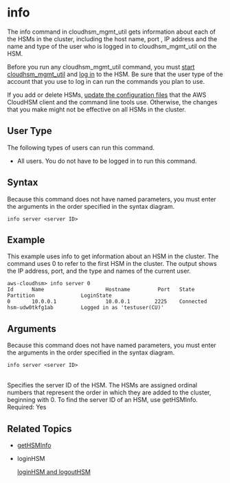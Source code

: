 # info<a name="cloudhsm_mgmt_util-info"></a>

The info command in cloudhsm\_mgmt\_util gets information about each of the HSMs in the cluster, including the host name, port , IP address and the name and type of the user who is logged in to cloudhsm\_mgmt\_util on the HSM\.

Before you run any cloudhsm\_mgmt\_util command, you must [start cloudhsm\_mgmt\_util](cloudhsm_mgmt_util-getting-started.md#cloudhsm_mgmt_util-start) and [log in](cloudhsm_mgmt_util-getting-started.md#cloudhsm_mgmt_util-log-in) to the HSM\. Be sure that the user type of the account that you use to log in can run the commands you plan to use\.

If you add or delete HSMs, [update the configuration files](cloudhsm_mgmt_util-getting-started.md#cloudhsm_mgmt_util-setup) that the AWS CloudHSM client and the command line tools use\. Otherwise, the changes that you make might not be effective on all HSMs in the cluster\.

## User Type<a name="info-userType"></a>

The following types of users can run this command\.
+ All users\. You do not have to be logged in to run this command\.

## Syntax<a name="info-syntax"></a>

Because this command does not have named parameters, you must enter the arguments in the order specified in the syntax diagram\.

```
info server <server ID>
```

## Example<a name="info-examples"></a>

This example uses info to get information about an HSM in the cluster\. The command uses 0 to refer to the first HSM in the cluster\. The output shows the IP address, port, and the type and names of the current user\.

```
aws-cloudhsm> info server 0
Id      Name                    Hostname         Port   State           Partition               LoginState
0       10.0.0.1                10.0.0.1        2225    Connected       hsm-udw0tkfg1ab         Logged in as 'testuser(CU)'
```

## Arguments<a name="info-params"></a>

Because this command does not have named parameters, you must enter the arguments in the order specified in the syntax diagram\.

```
info server <server ID>
```

**<server id>**  
Specifies the server ID of the HSM\. The HSMs are assigned ordinal numbers that represent the order in which they are added to the cluster, beginning with 0\. To find the server ID of an HSM, use getHSMInfo\.  
Required: Yes

## Related Topics<a name="info-seealso"></a>
+ [getHSMInfo](cloudhsm_mgmt_util-getHSMInfo.md)
+ loginHSM

  [loginHSM and logoutHSM](cloudhsm_mgmt_util-loginLogout.md)